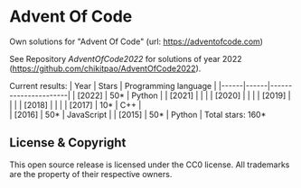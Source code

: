 Advent Of Code
===

Own solutions for "Advent Of Code" (url: https://adventofcode.com)

See Repository *AdventOfCode2022* for solutions of year 2022 (https://github.com/chikitpao/AdventOfCode2022).

Current results:
| Year | Stars | Programming language |
|------|------|----------------------|
| \[2022\] | 50\* | Python |
| \[2021\] |  |  |
| \[2020\] |  |  |
| \[2019\] |  |  |
| \[2018\] |  |  |
| \[2017\] | 10\* | C++ |  
| \[2016\] | 50\* | JavaScript |
| \[2015\] | 50\* | Python |
Total stars: 160\*

License & Copyright
-------------------
This open source release is licensed under the CC0 license. All trademarks are the property of their respective owners.
